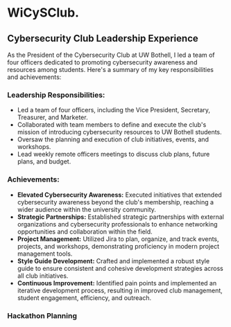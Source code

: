# WiCySClub.

## Cybersecurity Club Leadership Experience

As the President of the Cybersecurity Club at UW Bothell, I led a team of four officers dedicated to promoting cybersecurity awareness and resources among students. Here's a summary of my key responsibilities and achievements:

### Leadership Responsibilities:

- Led a team of four officers, including the Vice President, Secretary, Treasurer, and Marketer.
- Collaborated with team members to define and execute the club's mission of introducing cybersecurity resources to UW Bothell students.
- Oversaw the planning and execution of club initiatives, events, and workshops.
- Lead weekly remote officers meetings to discuss club plans, future plans, and budget.

### Achievements:

- **Elevated Cybersecurity Awareness:** Executed initiatives that extended cybersecurity awareness beyond the club's membership, reaching a wider audience within the university community.
- **Strategic Partnerships:** Established strategic partnerships with external organizations and cybersecurity professionals to enhance networking opportunities and collaboration within the field.
- **Project Management:** Utilized Jira to plan, organize, and track events, projects, and workshops, demonstrating proficiency in modern project management tools.
- **Style Guide Development:** Crafted and implemented a robust style guide to ensure consistent and cohesive development strategies across all club initiatives.
- **Continuous Improvement:** Identified pain points and implemented an iterative development process, resulting in improved club management, student engagement, efficiency, and outreach.


### Hackathon Planning
